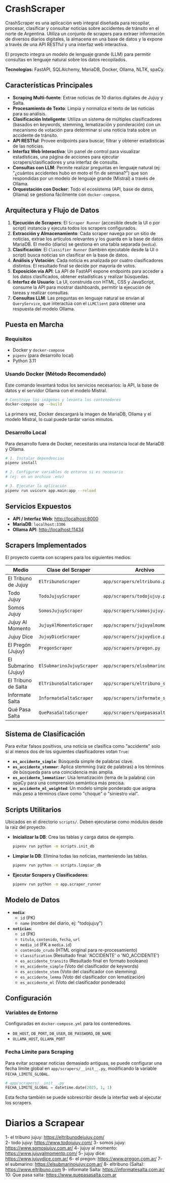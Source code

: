 # CrashScraper

CrashScraper es una aplicación web integral diseñada para recopilar, procesar, clasificar y consultar noticias sobre accidentes de tránsito en el norte de Argentina. Utiliza un conjunto de scrapers para extraer información de diversos diarios digitales, la almacena en una base de datos y la expone a través de una API RESTful y una interfaz web interactiva.

El proyecto integra un modelo de lenguaje grande (LLM) para permitir consultas en lenguaje natural sobre los datos recopilados.

**Tecnologías:** FastAPI, SQLAlchemy, MariaDB, Docker, Ollama, NLTK, spaCy.

## Características Principales

- **Scraping Multi-fuente**: Extrae noticias de 10 diarios digitales de Jujuy y Salta.
- **Procesamiento de Texto**: Limpia y normaliza el texto de las noticias para su análisis.
- **Clasificación Inteligente**: Utiliza un sistema de múltiples clasificadores (basados en keywords, stemming, lematización y ponderación) con un mecanismo de votación para determinar si una noticia trata sobre un accidente de tránsito.
- **API RESTful**: Provee endpoints para buscar, filtrar y obtener estadísticas de las noticias.
- **Interfaz Web Interactiva**: Un panel de control para visualizar estadísticas, una página de acciones para ejecutar scrapers/clasificadores y una interfaz de consulta.
- **Consultas con LLM**: Permite realizar preguntas en lenguaje natural (ej: "¿cuántos accidentes hubo en moto el fin de semana?") que son respondidas por un modelo de lenguaje grande (Mistral) a través de Ollama.
- **Orquestación con Docker**: Todo el ecosistema (API, base de datos, Ollama) se gestiona fácilmente con `docker-compose`.

## Arquitectura y Flujo de Datos

1.  **Ejecución de Scrapers**: El `Scraper Runner` (accesible desde la UI o por script) instancia y ejecuta todos los scrapers configurados.
2.  **Extracción y Almacenamiento**: Cada scraper navega por un sitio de noticias, extrae los artículos relevantes y los guarda en la base de datos MariaDB. El medio (diario) se gestiona en una tabla separada (`media`).
3.  **Clasificación**: El `Classifier Runner` (también ejecutable desde la UI o script) busca noticias sin clasificar en la base de datos.
4.  **Análisis y Votación**: Cada noticia es analizada por cuatro clasificadores distintos. El resultado final se decide por mayoría de votos.
5.  **Exposición vía API**: La API de FastAPI expone endpoints para acceder a los datos clasificados, obtener estadísticas y realizar búsquedas.
6.  **Interfaz de Usuario**: La UI, construida con HTML, CSS y JavaScript, consume la API para mostrar dashboards, permitir la ejecución de tareas y realizar consultas.
7.  **Consultas LLM**: Las preguntas en lenguaje natural se envían al `QueryService`, que interactúa con el `LLMClient` para obtener una respuesta del modelo Ollama.

## Puesta en Marcha

### Requisitos

- Docker y `docker-compose`
- `pipenv` (para desarrollo local)
- Python 3.11

### Usando Docker (Método Recomendado)

Este comando levantará todos los servicios necesarios: la API, la base de datos y el servidor Ollama con el modelo Mistral.

```bash
# Construye las imágenes y levanta los contenedores
docker-compose up --build
```
La primera vez, Docker descargará la imagen de MariaDB, Ollama y el modelo Mistral, lo cual puede tardar varios minutos.

### Desarrollo Local

Para desarrollo fuera de Docker, necesitarás una instancia local de MariaDB y Ollama.

```bash
# 1. Instalar dependencias
pipenv install

# 2. Configurar variables de entorno si es necesario
# (ej: en un archivo .env)

# 3. Ejecutar la aplicación
pipenv run uvicorn app.main:app --reload
```

## Servicios Expuestos

- **API / Interfaz Web**: [http://localhost:8000](http://localhost:8000)
- **MariaDB**: `localhost:3306`
- **Ollama API**: [http://localhost:11434](http://localhost:11434)

## Scrapers Implementados

El proyecto cuenta con scrapers para los siguientes medios:

| Medio                  | Clase del Scraper             | Archivo                         |
| ---------------------- | ----------------------------- | ------------------------------- |
| El Tribuno de Jujuy    | `ElTribunoScraper`            | `app/scrapers/eltribuno.py`     |
| Todo Jujuy             | `TodoJujuyScraper`            | `app/scrapers/todojujuy.py`     |
| Somos Jujuy            | `SomosJujuyScraper`           | `app/scrapers/somosjujuy.py`    |
| Jujuy Al Momento       | `JujuyAlMomentoScraper`       | `app/scrapers/jujuyalmomento.py`|
| Jujuy Dice             | `JujuyDiceScraper`            | `app/scrapers/jujuydice.py`     |
| El Pregón (Jujuy)      | `PregonScraper`               | `app/scrapers/pregon.py`        |
| El Submarino (Jujuy)   | `ElSubmarinoJujuyScraper`     | `app/scrapers/elsubmarinojujuy.py`|
| El Tribuno de Salta    | `ElTribunoSaltaScraper`       | `app/scrapers/eltribuno_salta.py`|
| Informate Salta        | `InformateSaltaScraper`       | `app/scrapers/informate_salta.py`|
| Qué Pasa Salta         | `QuePasaSaltaScraper`         | `app/scrapers/quepasasalta.py`  |


## Sistema de Clasificación

Para evitar falsos positivos, una noticia se clasifica como "accidente" solo si al menos dos de los siguientes clasificadores votan `True`:

- **`es_accidente_simple`**: Búsqueda simple de palabras clave.
- **`es_accidente_stemmer`**: Aplica stemming (raíz de palabras) a los términos de búsqueda para una coincidencia más amplia.
- **`es_accidente_lemmatizer`**: Usa lematización (lema de la palabra) con spaCy para una comprensión semántica más precisa.
- **`es_accidente_ml_weighted`**: Un modelo simple ponderado que asigna más peso a términos clave como "choque" o "siniestro vial".

## Scripts Utilitarios

Ubicados en el directorio `scripts/`. Deben ejecutarse como módulos desde la raíz del proyecto.

- **Inicializar la DB**: Crea las tablas y carga datos de ejemplo.
  ```bash
  pipenv run python -m scripts.init_db
  ```
- **Limpiar la DB**: Elimina todas las noticias, manteniendo las tablas.
  ```bash
  pipenv run python -m scripts.limpiar_db
  ```
- **Ejecutar Scrapers y Clasificadores**:
  ```bash
  pipenv run python -m app.scraper_runner
  ```

## Modelo de Datos

- **`media`**:
  - `id` (PK)
  - `name` (nombre del diario, ej: "todojujuy")
- **`noticias`**:
  - `id` (PK)
  - `titulo`, `contenido`, `fecha`, `url`
  - `media_id` (FK a `media.id`)
  - `contenido_crudo` (HTML original para re-procesamiento)
  - `classification` (Resultado final: 'ACCIDENTE' o 'NO_ACCIDENTE')
  - `es_accidente_transito` (Resultado final en formato booleano)
  - `es_accidente_simple` (Voto del clasificador de keywords)
  - `es_accidente_stem` (Voto del clasificador con stemming)
  - `es_accidente_lemma` (Voto del clasificador con lematización)
  - `es_accidente_ml` (Voto del clasificador ponderado)

## Configuración

### Variables de Entorno
Configuradas en `docker-compose.yml` para los contenedores.
- `DB_HOST`, `DB_PORT`, `DB_USER`, `DB_PASSWORD`, `DB_NAME`
- `OLLAMA_HOST`, `OLLAMA_PORT`

### Fecha Límite para Scraping
Para evitar scrapear noticias demasiado antiguas, se puede configurar una fecha límite global en `app/scrapers/__init__.py`, modificando la variable `FECHA_LIMITE_GLOBAL`.
```python
# app/scrapers/__init__.py
FECHA_LIMITE_GLOBAL = datetime.date(2025, 1, 1)
```
Esta fecha también se puede sobrescribir desde la interfaz web al ejecutar los scrapers.

# Diarios a Scrapear
1-  el tribuno jujuy: https://eltribunodejujuy.com/  
2- todo jujuy: https://www.todojujuy.com/ 
3- somos jujuy: https://www.somosjujuy.com.ar/ 
4- jujuy al momento: https://www.jujuyalmomento.com/ 
5- jujuy dice: https://www.jujuydice.com.ar/
6- el pregon: https://www.pregon.com.ar/ 
7- el submarino: https://elsubmarinojujuy.com.ar/ 
8- eltribuno (Salta): https://www.eltribuno.com 
9- informate Salta: https://informatesalta.com.ar/ 
10: Que pasa salta: https://www.quepasasalta.com.ar 

